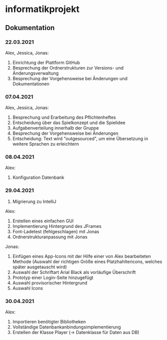 # informatikprojekt

## Dokumentation

### **22.03.2021**
Alex, Jessica, Jonas:
1. Einrichtung der Plattform GitHub
2. Besprechung der Ordnerstrukturen zur Versions- und Änderungsverwaltung
3. Besprechung der Vorgehensweise bei Änderungen und Dokumentationen 

### **07.04.2021**
Alex, Jessica, Jonas:
1. Besprechung und Erarbeitung des Pflichtenheftes
2. Entscheidung über das Spielkonzept und die Spielidee
3. Aufgabenverteilung innerhalb der Gruppe
4. Besprechung der Vorgehensweise bei Änderungen
5. Entscheidung: Text wird "outgesourced", um eine Übersetzung in weitere Sprachen zu erleichtern

### **08.04.2021**
Alex:
1. Konfiguration Datenbank

### **29.04.2021**
1. Migrierung zu IntelliJ

Alex:
1. Erstellen eines einfachen GUI
2. Implementierung Hintergrund des JFrames
3. Font-Ladetest (fehlgeschlagen) mit Jonas
4. Ordnerstrukturanpassung mit Jonas

Jonas:
1. Einfügen eines App-Icons mit der Hilfe einer von Alex bearbeiteten Methode (Auswahl der richtigen Größe eines Platzhahltericons, welches später ausgetauscht wird)
2. Auswahl der Schriftart Arial Black als vorläufige Überschrift
3. Prototyp einer Login-Seite hinzugefügt
4. Auswahl provisorischer Hintergrund
5. Auswahl Icons

### **30.04.2021**
Alex:
1. Importieren benötigter Bibliotheken
2. Vollständige Datenbankanbindungsimplementierung
3. Erstellen der Klasse Player (→ Datenklasse für Daten aus DB)
